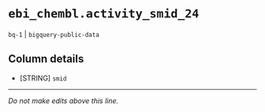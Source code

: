# `ebi_chembl.activity_smid_24`
`bq-1` | `bigquery-public-data`

## Column details
* [STRING]    `smid`

-------------------------------------------------------------------------------
*Do not make edits above this line.*
